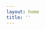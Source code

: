 ```yaml
---
layout: home
title: ''
---
```


<main class="bg-home-main bg-cover bg-center bg-no-repeat min-h-screen">
  <div className='container mx-auto px-6 sm:px-12 flex flex-col sm:flex-row items-center relative z-10'>
  </div>
</main>

